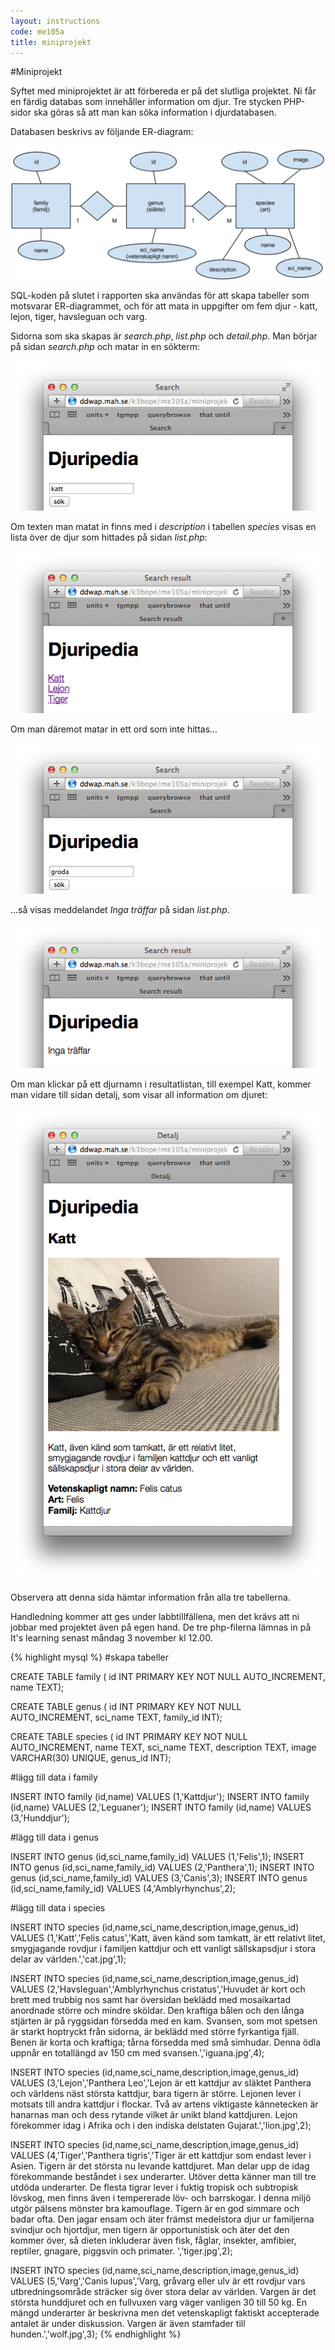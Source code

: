 ```yaml
---
layout: instructions
code: me105a
title: miniprojekt
---
```


<style>
pre {white-space: pre-wrap;}
</style>

#Miniprojekt

Syftet med miniprojektet är att förbereda er på det slutliga projektet. Ni får en färdig databas som innehåller information om djur. Tre stycken PHP-sidor ska göras så att man kan söka information i djurdatabasen. 

Databasen beskrivs av följande ER-diagram:

![](er-miniprojekt.png)

SQL-koden på slutet i rapporten ska användas för att skapa tabeller som motsvarar ER-diagrammet, och för att mata in uppgifter om fem djur - katt, lejon, tiger, havsleguan och varg. 

Sidorna som ska skapas är *search.php*, *list.php* och *detail.php*. Man börjar på sidan *search.php* och matar in en sökterm:

![](katt.png)

Om texten man matat in finns med i *description* i tabellen *species* visas en lista över de djur som hittades på sidan *list.php*:

![](kattresultat.png)

Om man däremot matar in ett ord som inte hittas...

![](groda.png)

...så visas meddelandet *Inga träffar* på sidan *list.php*.

![](grodaresultat.png)

Om man klickar på ett djurnamn i resultatlistan, till exempel Katt, kommer man vidare till sidan detalj, som visar all information om djuret:

![](kattdetalj.png)

Observera att denna sida hämtar information från alla tre tabellerna. 

Handledning kommer att ges under labbtillfällena, men det krävs att ni jobbar med projektet även på egen hand. De tre php-filerna lämnas in på It's learning senast måndag 3 november kl 12.00. 

{% highlight mysql %}
#skapa tabeller

CREATE TABLE family (
id INT PRIMARY KEY NOT NULL AUTO_INCREMENT,
name TEXT);

CREATE TABLE genus (
id INT PRIMARY KEY NOT NULL AUTO_INCREMENT,
sci_name TEXT,
family_id INT);

CREATE TABLE species (
id INT PRIMARY KEY NOT NULL AUTO_INCREMENT,
name TEXT,
sci_name TEXT,
description TEXT,
image VARCHAR(30) UNIQUE,
genus_id INT);

#lägg till data i family

INSERT INTO family (id,name) VALUES (1,'Kattdjur');
INSERT INTO family (id,name) VALUES (2,'Leguaner');
INSERT INTO family (id,name) VALUES (3,'Hunddjur');

#lägg till data i genus

INSERT INTO genus (id,sci_name,family_id) VALUES (1,'Felis',1);
INSERT INTO genus (id,sci_name,family_id) VALUES (2,'Panthera',1);
INSERT INTO genus (id,sci_name,family_id) VALUES (3,'Canis',3);
INSERT INTO genus (id,sci_name,family_id) VALUES (4,'Amblyrhynchus',2);

#lägg till data i species

INSERT INTO species (id,name,sci_name,description,image,genus_id) VALUES
(1,'Katt','Felis catus','Katt, även känd som tamkatt, är ett relativt litet, smygjagande rovdjur i familjen kattdjur och ett vanligt sällskapsdjur i stora delar av världen.','cat.jpg',1);

INSERT INTO species (id,name,sci_name,description,image,genus_id) VALUES
(2,'Havsleguan','Amblyrhynchus cristatus','Huvudet är kort och brett med trubbig nos samt har översidan beklädd med mosaikartad anordnade större och mindre sköldar. Den kraftiga bålen och den långa stjärten är på ryggsidan försedda med en kam. Svansen, som mot spetsen är starkt hoptryckt från sidorna, är beklädd med större fyrkantiga fjäll. Benen är korta och kraftiga; tårna försedda med små simhudar. Denna ödla uppnår en totallängd av 150 cm med svansen.','iguana.jpg',4);

INSERT INTO species (id,name,sci_name,description,image,genus_id) VALUES
(3,'Lejon','Panthera Leo','Lejon är ett kattdjur av släktet Panthera och världens näst största kattdjur, bara tigern är större. Lejonen lever i motsats till andra kattdjur i flockar. Två av artens viktigaste kännetecken är hanarnas man och dess rytande vilket är unikt bland kattdjuren. Lejon förekommer idag i Afrika och i den indiska delstaten Gujarat.','lion.jpg',2);

INSERT INTO species (id,name,sci_name,description,image,genus_id) VALUES
(4,'Tiger','Panthera tigris','Tiger är ett kattdjur som endast lever i Asien. Tigern är det största nu levande kattdjuret. Man delar upp de idag förekommande beståndet i sex underarter. Utöver detta känner man till tre utdöda underarter. De flesta tigrar lever i fuktig tropisk och subtropisk lövskog, men finns även i tempererade löv- och barrskogar. I denna miljö utgör pälsens mönster bra kamouflage. Tigern är en god simmare och badar ofta. Den jagar ensam och äter främst medelstora djur ur familjerna svindjur och hjortdjur, men tigern är opportunistisk och äter det den kommer över, så dieten inkluderar även fisk, fåglar, insekter, amfibier, reptiler, gnagare, piggsvin och primater. ','tiger.jpg',2);

INSERT INTO species (id,name,sci_name,description,image,genus_id) VALUES
(5,'Varg','Canis lupus','Varg, gråvarg eller ulv är ett rovdjur vars utbredningsområde sträcker sig över stora delar av världen. Vargen är det största hunddjuret och en fullvuxen varg väger vanligen 30 till 50 kg. En mängd underarter är beskrivna men det vetenskapligt faktiskt accepterade antalet är under diskussion. Vargen är även stamfader till hunden.','wolf.jpg',3);
{% endhighlight %}